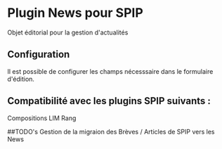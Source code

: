 # Plugin News pour SPIP
Objet éditorial pour la gestion d'actualités

## Configuration
Il est possible de configurer les champs nécesssaire dans le formulaire d'édition.

## Compatibilité avec les plugins SPIP suivants :
Compositions
LIM
Rang


##TODO's
Gestion de la migraion des Brèves / Articles de SPIP vers les News